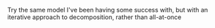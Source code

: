 Try the same model I've been having some success with, but with an iterative approach to decomposition, 
rather than all-at-once